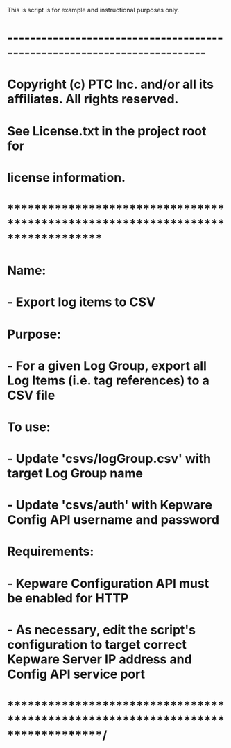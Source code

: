 This is script is for example and instructional purposes only.

# -------------------------------------------------------------------------
# Copyright (c) PTC Inc. and/or all its affiliates. All rights reserved.
# See License.txt in the project root for
# license information.
# ******************************************************************************			
#  Name:
#    - Export log items to CSV
#   
#   Purpose: 
#    - For a given Log Group, export all Log Items (i.e. tag references) to a CSV file
#
#   To use:
#    - Update 'csvs/logGroup.csv' with target Log Group name
#    - Update 'csvs/auth' with Kepware Config API username and password
#
#   Requirements: 
#    - Kepware Configuration API must be enabled for HTTP 
#    - As necessary, edit the script's configuration to target correct Kepware Server IP address and Config API service port 
# ******************************************************************************/